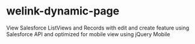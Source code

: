 # welink-dynamic-page
View Salesforce ListViews  and Records with edit and create feature using Salesforce API and optimized for mobile view using jQuery Mobile
